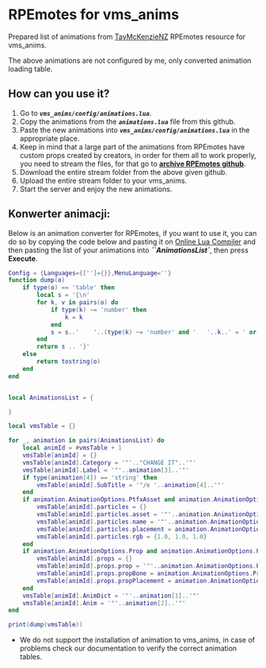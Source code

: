 # RPEmotes for vms_anims
Prepared list of animations from [TayMcKenzieNZ](https://forum.cfx.re/u/taymckenzienz/summary) RPEmotes resource for vms_anims.

The above animations are not configured by me, only converted animation loading table.

## **How can you use it?**
1. Go to ***`vms_anims/config/animations.lua`***.
2. Copy the animations from the ***`animations.lua`*** file from this github.
3. Paste the new animations into ***`vms_anims/config/animations.lua`*** in the appropriate place.
4. Keep in mind that a large part of the animations from RPEmotes have custom props created by creators, in order for them all to work properly, you need to stream the files, for that go to [**archive RPEmotes github**](https://github.com/MLGCrisis/rpemotes/tree/master).
5. Download the entire stream folder from the above given github.
6. Upload the entire stream folder to your vms_anims.
7. Start the server and enjoy the new animations.

## **Konwerter animacji:**
Below is an animation converter for RPEmotes, if you want to use it, you can do so by copying the code below and pasting it on [Online Lua Compiler](https://www.tutorialspoint.com/execute_lua_online.php) and then pasting the list of your animations into ***``AnimationsList`***, then press **Execute**.
```lua
Config = {Languages={['']={}},MenuLanguage=''}
function dump(o)
    if type(o) == 'table' then
        local s = '{\n'
        for k, v in pairs(o) do
            if type(k) ~= 'number' then
                k = k
            end
            s = s..'    '..(type(k) ~= 'number' and '   '..k..' = ' or '').. dump(v) .. ',\n'
        end
        return s .. '}'
    else
        return tostring(o)
    end
end


local AnimationsList = {

}

local vmsTable = {}

for _, animation in pairs(AnimationsList) do
    local animId = #vmsTable + 1
    vmsTable[animId] = {}
    vmsTable[animId].Category = '"'.."CHANGE IT"..'"'
    vmsTable[animId].Label = '"'..animation[3]..'"'
    if type(animation[4]) == 'string' then
        vmsTable[animId].SubTitle = '"/e '..animation[4]..'"'
    end
    if animation.AnimationOptions.PtfxAsset and animation.AnimationOptions.PtfxName then
        vmsTable[animId].particles = {}
        vmsTable[animId].particles.asset = '"'..animation.AnimationOptions.PtfxAsset..'"'
        vmsTable[animId].particles.name = '"'..animation.AnimationOptions.PtfxName..'"'
        vmsTable[animId].particles.placement = animation.AnimationOptions.PtfxPlacement
        vmsTable[animId].particles.rgb = {1.0, 1.0, 1.0}
    end
    if animation.AnimationOptions.Prop and animation.AnimationOptions.PropBone and animation.AnimationOptions.PropPlacement then
        vmsTable[animId].props = {}
        vmsTable[animId].props.prop = '"'..animation.AnimationOptions.Prop..'"'
        vmsTable[animId].props.propBone = animation.AnimationOptions.PropBone
        vmsTable[animId].props.propPlacement = animation.AnimationOptions.PropPlacement
    end
    vmsTable[animId].AnimDict = '"'..animation[1]..'"'
    vmsTable[animId].Anim = '"'..animation[2]..'"'
end

print(dump(vmsTable))
```

* We do not support the installation of animation to vms_anims, in case of problems check our documentation to verify the correct animation tables.
